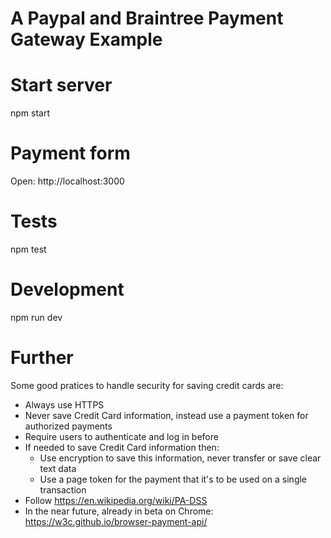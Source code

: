 # A Paypal and Braintree Payment Gateway Example

# Start server
npm start

# Payment form
Open: http://localhost:3000

# Tests
npm test

# Development
npm run dev

# Further
Some good pratices to handle security for saving credit cards are:
* Always use HTTPS
* Never save Credit Card information, instead use a payment token for authorized payments
* Require users to authenticate and log in before
* If needed to save Credit Card information then:
  * Use encryption to save this information, never transfer or save clear text data
  * Use a page token for the payment that it's to be used on a single transaction
* Follow https://en.wikipedia.org/wiki/PA-DSS
* In the near future, already in beta on Chrome: https://w3c.github.io/browser-payment-api/
